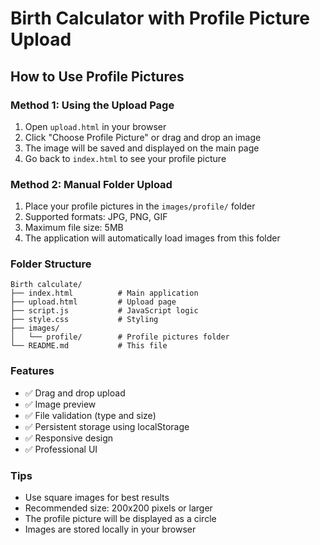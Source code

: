 # Birth Calculator with Profile Picture Upload

## How to Use Profile Pictures

### Method 1: Using the Upload Page
1. Open `upload.html` in your browser
2. Click "Choose Profile Picture" or drag and drop an image
3. The image will be saved and displayed on the main page
4. Go back to `index.html` to see your profile picture

### Method 2: Manual Folder Upload
1. Place your profile pictures in the `images/profile/` folder
2. Supported formats: JPG, PNG, GIF
3. Maximum file size: 5MB
4. The application will automatically load images from this folder

### Folder Structure
```
Birth calculate/
├── index.html          # Main application
├── upload.html         # Upload page
├── script.js           # JavaScript logic
├── style.css           # Styling
├── images/
│   └── profile/        # Profile pictures folder
└── README.md           # This file
```

### Features
- ✅ Drag and drop upload
- ✅ Image preview
- ✅ File validation (type and size)
- ✅ Persistent storage using localStorage
- ✅ Responsive design
- ✅ Professional UI

### Tips
- Use square images for best results
- Recommended size: 200x200 pixels or larger
- The profile picture will be displayed as a circle
- Images are stored locally in your browser 